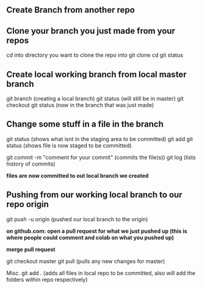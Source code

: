 ## Create Branch from another repo
## Clone your branch you just made from your repos
cd into directory you want to clone the repo into
git clone <url>
cd <repo name>
git status

## Create local working branch from local master branch
git branch <branch-name> (creating a local branch)
git status (will still be in master)
git checkout <branch-name>
git status (now in the branch that was just made)

## Change some stuff in a file in the branch
git status (shows what isnt in the staging area to be committed)
git add <file-name>
git status (shows file is now staged to be committed)

git commit -m "comment for your commit" (commits the file(s))
git log (lists history of commits)

**files are now committed to out local branch we created**

## Pushing from our working local branch to our repo origin
git push -u origin <branch-name> (pushed our local branch to the origin)

**on github.com: open a pull request for what we just pushed up (this is where people could comment and colab on what you pushed up)**

**merge pull request**

git checkout master
git pull (pulls any new changes for master)


Misc.
git add .   (adds all files in local repo to be committed, also will add the folders within repo respectively)
